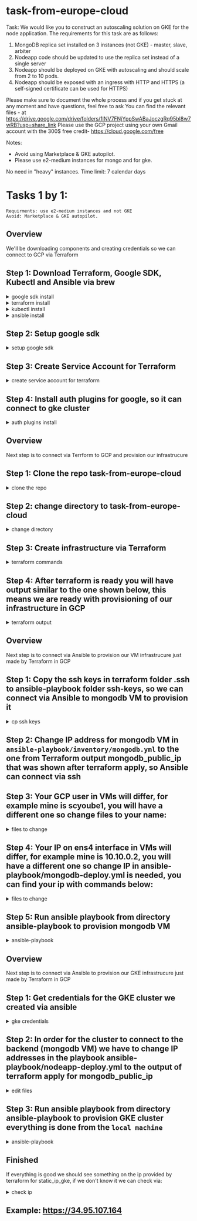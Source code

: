 # task-from-europe-cloud

Task:
We would like you to construct an autoscaling solution on GKE for the node application.
The requirements for this task are as follows:
1. MongoDB replica set installed on 3 instances (not GKE) - master, slave, arbiter
2. Nodeapp code should be updated to use the replica set instead of a single server
3. Nodeapp should be deployed on GKE with autoscaling and should scale from 2 to 10 pods.
4. Nodeapp should be exposed with an ingress with HTTP and HTTPS (a self-signed certificate can be used for HTTPS)

Please make sure to document the whole process and if you get stuck at any moment and have questions, feel free to ask
You can find the relevant files - at https://drive.google.com/drive/folders/1lNV7FNjYppSwABaJoczgRq95bI8w7wRB?usp=share_link
Please use the GCP project using your own Gmail account with the 300$ free credit- https://cloud.google.com/free

Notes:
- Avoid using Marketplace & GKE autopilot.
- Please use e2-medium instances for mongo and for gke.

No need in "heavy" instances.
Time limit: 7 calendar days

# Tasks 1 by 1:

	Requirments: use e2-medium instances and not GKE
	Avoid: Marketplace & GKE autopilot.

## Overview
We'll be downloading components and creating credentials so we can connect to GCP via Terraform
## Step 1: Download Terraform, Google SDK, Kubectl and Ansible via brew
<details>
  <summary>google sdk install</summary>

```
brew install --cask gcloud-cli
```

</details>

<details>
  <summary>terraform install</summary>

```
brew tap hashicorp/tap
brew install hashicorp/tap/terraform
```

</details>

<details>
  <summary>kubectl install</summary>

```
brew install kubernetes-cli
```

</details>

<details>
  <summary>ansible install</summary>

```
brew install ansible
```

</details>

## Step 2: Setup google sdk
<details><summary>setup google sdk </summary>

```
 gcloud init
```

 Follow prompts in browser
 
 Pick cloud project to use: 
 [1] capable-hangout-470415-c7


```
 gcloud auth application-default login
```
Follow prompts in browser
</details>

## Step 3: Create Service Account for Terraform
 
<details><summary>create service account for terraform</summary>

```
gcloud iam service-accounts create terraform
gcloud projects add-iam-policy-binding capable-hangout-470415-c7 --member="serviceAccount:terraform@capable-hangout-470415-c7.iam.gserviceaccount.com" --role=roles/editor
gcloud iam service-accounts add-iam-policy-binding terraform@capable-hangout-470415-c7.iam.gserviceaccount.com --member="user:scyoube1@gmail.com" --role=roles/iam.serviceAccountUser
```
</details>

## Step 4: Install auth plugins for google, so it can connect to gke cluster

<details>
  <summary>auth plugins install</summary>

```
gcloud components install gke-gcloud-auth-plugin
```

</details>

## Overview
Next step is to connect via Terrform to GCP and provision our infrastrucure

## Step 1: Clone the repo task-from-europe-cloud

<details>
  <summary>clone the repo</summary>

```
git clone https://github.com/Naplifye/task-from-europe-cloud.git
```

</details>

## Step 2: change directory to task-from-europe-cloud

<details>
  <summary>change directory</summary>

```
cd task-from-europe-cloud
```

</details>

## Step 3: Create infrastructure via Terraform

<details>
  <summary>terraform commands</summary>

Init Terraform

```
terraform init
```
Plan the infrastrucure

```
terraform plan
```
Apply the infrastrucure
```
terraform apply
```

</details>

## Step 4: After terraform is ready you will have output similar to the one shown below, this means we are ready with provisioning of our infrastructure in GCP

<details>
  <summary>terraform output</summary>

```
cluster_name = "nodeapp-cluster-dev"
gke_public_up = [
  "34.49.58.137",
]
mongodb_public_ip = {
  "mongodb" = "35.192.197.245"
}
```

</details>

## Overview
Next step is to connect via Ansible to provision our VM infrastrucure just made by Terraform in GCP

## Step 1: Copy the ssh keys in terraform folder .ssh to ansible-playbook folder ssh-keys, so we can connect via Ansible to mongodb VM to provision it

<details>
  <summary>cp ssh keys</summary>

From the root of the directory
```
cp terraform/.ssh/google_compute_engine ansible-playbook/ssh-keys/ 
```

</details>

## Step 2: Change IP address for mongodb VM in ```ansible-playbook/inventory/mongodb.yml``` to the one from Terraform output mongodb_public_ip that was shown after terraform apply, so Ansible can connect via ssh

## Step 3: Your GCP user in VMs will differ, for example mine is scyoube1, you will have a different one so change files to your name:

<details>
  <summary>files to change</summary>

Change remote_user to your username
```
vim ansible-playbook/ansible.cfg

```
Copy mongodb files to remote server and Run docker-compose up must be changed
```
vim ansible-playbook/mongodb-deploy.yml 

```

</details>

## Step 4: Your IP on ens4 interface in VMs will differ, for example mine is 10.10.0.2, you will have a different one so change IP in ansible-playbook/mongodb-deploy.yml is needed, you can find your ip with commands below:

<details>
  <summary>files to change</summary>

Change directory to ansible-playbook

```
cd ansible-playbook

```
Connect to mongodb VM via ssh via your IP, below is just example

```
ssh -i ssh-keys/google_compute_engine  scyoube1@35.225.78.82 

```

Find IP via ip command and look for interface ens4

```
ip -4 a 

```

Edit ansible-playbook/mongodb-deploy.yml with new IP for lines with mongodb-master, mongodb-slave and mongodb-arbiter

```
vi mongodb-deployment.yml

```

</details>

## Step 5: Run ansible playbook from directory ansible-playbook to provision mongodb VM

<details>
  <summary>ansible-playbook</summary>

```
cd ansible-playbook

```

```
ansible-playbook -i inventory/mongodb.yml mongodb-deploy.yml 

```

</details>

## Overview
Next step is to connect via Ansible to provision our GKE infrastrucure just made by Terraform in GCP

## Step 1: Get credentials for the GKE cluster we created via ansible
<details>
  <summary>gke credentials</summary>

```
gcloud container clusters get-credentials nodeapp-cluster-dev --region us-central1

```

</details>

## Step 2: In order for the cluster to connect to the backend (mongodb VM) we have to change IP addresses in the playbook ansible-playbook/nodeapp-deploy.yml to the output of terraform apply for mongodb_public_ip

<details>
  <summary>edit files</summary>

Look for lines MONGODB_MASTER,MONGODB_SLAVE,MONGODB_ARBITER and change the ip to the output of terraform apply for mongodb_public_ip
```
vim ansible-playbook/nodeapp-deploy.yml 

```

</details>

## Step 3: Run ansible playbook from directory ansible-playbook to provision GKE cluster everything is done from the ```local machine```

<details>
  <summary>ansible-playbook</summary>

```
cd ansible-playbook

```

```
ansible-playbook nodeapp-deploy.yml 

```
</details>

## Finished
If everything is good we should see something on the ip provided by terraform for static_ip_gke, if we don't know it we can check via:

<details>
  <summary>check ip</summary>

```
kubectl get ingress ingress -n nodeapp-dev
```
</details>


## Example: https://34.95.107.164




